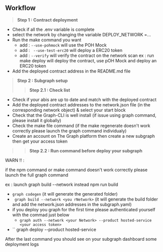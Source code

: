 
## Workflow

> **Step 1 : Contract deployment**

- Check if all the .env variable is complete
- select the network by changing the variable DEPLOY_NETWORK =...
- Run the  make command you want
  - add : ``--use-pohmock`` will use the POH Mock
  - add : `` --use-test-erc20`` will deploy a ERC20 token
  - add : `` --verify `` will verify the contract on the network scan
 ex : run make deploy will deploy the contract, use pOH Mock and deploy an ERC20 token
 - Add the deployed contract address in the README.md file

> **Step 2 : Subgraph setup**
> > **Step 2.1 : Check list**

- Check if your abis are up to date and match with the deployed contract
- Add the deployed contract addresses to the network.json file (in the corresponding network object) & select your start block
- Check that the Graph-CLI is well install (if issue using graph command, please install it globally)
- Check the make file command (if the make regenerate doesn't work correctly please launch the graph command individualy)
- Create an account on The Graph platform then create a new subgraph then get your access token

>> **Step 2.2 : Run command before deploy your subgraph**
>> 
WARN !! : 

if the npm command or make command doesn't work correctly please launch the full graph command

ex : launch graph build --network <yourNetwork> instead npm run build
  
- ``graph codegen`` (it will generate the generated folder)
- `` graph build --network <you rNetwork>`` (it will generate the build folder and add the network.json addresses in the subgraph.yaml)
- if you deploy you graph for the first time please authenticated yourself with the commad just below
  - ``graph auth --network <your Network> --product hosted-service <your access token>`` 
- `` graph deploy --product hosted-service <path of your subgraph>
  
 After the last command you should see on your subgraph dashboard some deployment logs
  
 
  
